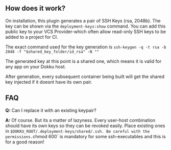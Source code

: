 ## How does it work?

On installation, this plugin generates a pair of SSH Keys (rsa, 2048b). The key can be shown via the `deployment-keys:show` command.
You can add this public key to your VCS Provider-which often allow read-only SSH keys to be added to a project for CI.

The exact command used for the key generation is `ssh-keygen -q -t rsa -b 2048 -f "$shared_key_folder/id_rsa" -N ""`

The generated key at this point is a shared one, which means it is valid for any app on your Dokku host.

After generation, every subsequent container being built will get the shared key injected if it doesnt have its own pair.

## FAQ

**Q:** Can I replace it with an existing keypair?

**A:** Of course. But its a matter of lazyness. Every user-host combination should have its own keys so they can be revoked easily. Place existing ones in `$DOKKU_ROOT/.deployment-keys/shared/.ssh. Be careful with the permissions.`chmod 600` is mandatory for some ssh-executables and this is for a good reason!
